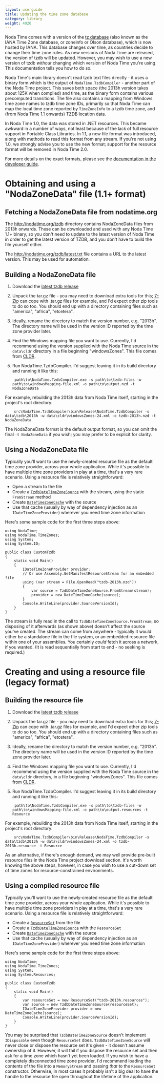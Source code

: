 ```yaml
---
layout: userguide
title: Updating the time zone database
category: library
weight: 4020
---
```


Noda Time comes with a version of the
[tz database](http://www.iana.org/time-zones) (also known as the IANA Time Zone
database, or zoneinfo or Olson database), which is now hosted by IANA. This
database changes over time, as countries decide to change their time zone
rules.  As new versions of Noda Time are released, the version of tzdb will be
updated. However, you may wish to use a new version of tzdb *without* changing
which version of Noda Time you're using. This documentation tells you how to do
so.

Noda Time's main library doesn't read tzdb text files directly - it uses a binary form which is the output of `NodaTime.TzdbCompiler` - another
part of the Noda Time project. This saves both space (the 2013h version takes about 125K when compiled) and
time, as the binary form contains various precomputed transitions. The file also contains a mapping from Windows time zone names
to tzdb time zone IDs, primarily so that Noda Time can map the local time zone reported by `TimeZoneInfo` to a tzdb time zone,
and (from Noda Time 1.1 onwards) TZDB location data.

In Noda Time 1.0, the data was stored in .NET resources. This became awkward in a number of ways, not least because of
the lack of full resource support in Portable Class Libraries. In 1.1, a new file format was introduced, along with methods
to read this format from any stream. If you're not using 1.0, we strongly advise you to use the new format; support for the resource
format will be removed in Noda Time 2.0.

For more details on the exact formats, please see the [documentation in the developer guide](http://nodatime.org/developer/tzdb-file-format.html).

Obtaining and using a "NodaZoneData" file (1.1+ format)
=======================================================

Fetching a NodaZoneData file from nodatime.org
----------------------------------------------

The http://nodatime.org/tzdb directory contains NodaZoneData files
from 2013h onwards. These can be downloaded and used with any Noda
Time 1.1+ binary, so you don't need to update to the latest version
of Noda Time in order to get the latest version of TZDB, and you
don't have to build the file yourself either.

The http://nodatime.org/tzdb/latest.txt file contains a URL to the
latest version. This may be used for automation.

Building a NodaZoneData file
----------------------------

1. Download the [latest tzdb release](http://www.iana.org/time-zones)
2. Unpack the tar.gz file - you may need to download extra tools for this; [7-Zip](http://www.7-zip.org/) can cope with .tar.gz
   files for example, and I'd expect other zip tools to do so too. You should end up with a directory containing files such
   as "america", "africa", "etcetera".
3. Ideally, rename the directory to match the version number, e.g. "2013h". The directory name will be used in the version ID
   reported by the time zone provider later.
4. Find the Windows mapping file you want to use. Currently, I'd recommend using the version supplied with the Noda Time source
   in the `data\cldr` directory in a file beginning "windowsZones". This file comes from [CLDR](http://cldr.unicode.org).
5. Run NodaTime.TzdbCompiler. I'd suggest leaving it in its build directory and running it like this:

        path\to\NodaTime.TzdbCompiler.exe -s path\to\tzdb-files -w path\to\windowsMapping-file.xml -o path\to\output.nzd -t NodaZoneData

 For example, rebuilding the 2013h data from Noda Time itself, starting in the project's root directory:

        src\NodaTime.TzdbCompiler\bin\Release\NodaTime.TzdbCompiler -s data\tzdb\2013h -w data\cldr\windowsZones-24.xml -o tzdb-2013h.nzd -t NodaZoneData

The NodaZoneData format is the default output format, so you can omit the final `-t NodaZoneData` if you wish; you may prefer
to be explicit for clarity.

Using a NodaZoneData file
-------------------------

Typically you'll want to use the newly-created resource file as the default time zone provider, across your whole application.
While it's possible to have multiple time zone providers in play at a time, that's a very rare scenario. Using a resource
file is relatively straightforward:

- Open a stream to the file
- Create a [`TzdbDateTimeZoneSource`][TzdbDateTimeZoneSource] with the stream, using the static `FromStream` method
- Create [`DateTimeZoneCache`][DateTimeZoneCache] with the source 
- Use that cache (usually by way of dependency injection as an `IDateTimeZoneProvider`) wherever you need time zone information

Here's some sample code for the first three steps above:

    using NodaTime;
    using NodaTime.TimeZones;
    using System;
    using System.IO;

    public class CustomTzdb
    {
        static void Main()
        {
            IDateTimeZoneProvider provider;
            // Or use Assembly.GetManifestResourceStream for an embedded file
            using (var stream = File.OpenRead("tzdb-2013h.nzd"))
            {
                var source = TzdbDateTimeZoneSource.FromStream(stream);
                provider = new DateTimeZoneCache(source);
            }
            Console.WriteLine(provider.SourceVersionId);
        }
    }

The stream is fully read in the call to `TzdbDateTimeZoneSource.FromStream`, so disposing of it afterwards (as shown above) doesn't
affect the source you've created. The stream can come from anywhere - typically it would either be a standalone file in the file
system, or an embedded resource file within one of your assemblies. You certainly *could* fetch it across a network, if you wanted.
(It is read sequentially from start to end - no seeking is required.)

Creating and using a resource file (legacy format)
==================================================

Building the resource file
--------------------------

1. Download the [latest tzdb release](http://www.iana.org/time-zones)
2. Unpack the tar.gz file - you may need to download extra tools for this; [7-Zip](http://www.7-zip.org/) can cope with .tar.gz
   files for example, and I'd expect other zip tools to do so too. You should end up with a directory containing files such
   as "america", "africa", "etcetera".
3. Ideally, rename the directory to match the version number, e.g. "2013h". The directory name will be used in the version ID
   reported by the time zone provider later.
4. Find the Windows mapping file you want to use. Currently, I'd recommend using the version supplied with the Noda Time source
   in the `data\cldr` directory, in a file beginning "windowsZones". This file comes from [CLDR](http://cldr.unicode.org).
5. Run NodaTime.TzdbCompiler. I'd suggest leaving it in its build directory and running it like this:

        path\to\NodaTime.TzdbCompiler.exe -s path\to\tzdb-files -w path\to\windowsMapping-file.xml -o path\to\output.resources -t Resource

 For example, rebuilding the 2013h data from Noda Time itself, starting in the project's root directory:

        src\NodaTime.TzdbCompiler\bin\Release\NodaTime.TzdbCompiler -s data\tzdb\2013h -w data\cldr\windowsZones-24.xml -o tzdb-2013h.resource -t Resource

As an alternative, if there's enough demand, we may well provide pre-built resource files in the Noda Time project download section.
It's worth knowing the above steps, however, in case you wish to use a cut-down set of time zones for resource-constrained environments.

Using a compiled resource file
------------------------------

Typically you'll want to use the newly-created resource file as the default time zone provider, across your whole application.
While it's possible to have multiple time zone providers in play at a time, that's a very rare scenario. Using a resource
file is relatively straightforward:

- Create a [`ResourceSet`](http://msdn.microsoft.com/en-us/library/t15hy0dt.aspx) from the file
- Create a [`TzdbDateTimeZoneSource`][TzdbDateTimeZoneSource] with the `ResourceSet`
- Create [`DateTimeZoneCache`][DateTimeZoneCache] with the source 
- Use that cache (usually by way of dependency injection as an `IDateTimeZoneProvider`) wherever you need time zone information

Here's some sample code for the first three steps above:

    using NodaTime;
    using NodaTime.TimeZones;
    using System;
    using System.Resources;

    public class CustomTzdb
    {
        static void Main()
        {
            var resourceSet = new ResourceSet("tzdb-2013h.resources");
            var source = new TzdbDateTimeZoneSource(resourceSet);
            IDateTimeZoneProvider provider = new DateTimeZoneCache(source);
            Console.WriteLine(provider.SourceVersionId);
        }
    }

You may be surprised that `TzdbDateTimeZoneSource` doesn't implement `IDisposable` even though `ResourceSet` does. `TzdbDateTimeZoneSource`
will never close or dispose the resource set it's given - it doesn't assume ownership of it. However, it will fail if you dispose the
resource set and then ask for a time zone which hasn't yet been loaded. If you wish to have a completely disconnected time zone provider,
I'd recommend loading the contents of the file into a `MemoryStream` and passing *that* to the `ResourceSet` constructor. Otherwise, in
most cases it probably isn't a big deal to have the handle to the resource file open throughout the lifetime of the application.

[TzdbDateTimeZoneSource]: noda-type://NodaTime.TimeZones.TzdbDateTimeZoneSource
[DateTimeZoneCache]: noda-type://NodaTime.TimeZones.DateTimeZoneCache
